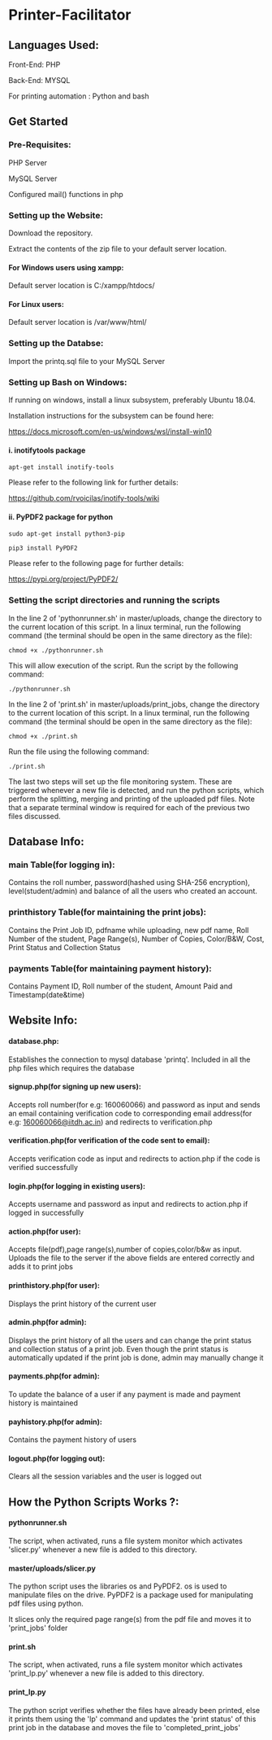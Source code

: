# Printer-Facilitator
## Languages Used:
Front-End: PHP

Back-End: MYSQL

For printing automation : Python and bash

## Get Started
### Pre-Requisites:
PHP Server

MySQL Server

Configured mail() functions in php
### Setting up the Website:
Download the repository.

Extract the contents of the zip file to your default server location.
#### For Windows users using xampp:
Default server location is C:/xampp/htdocs/
#### For Linux users:
Default server location is /var/www/html/

### Setting up the Databse:
Import the printq.sql file to your MySQL Server

### Setting up Bash on Windows:
If running on windows, install a linux subsystem, preferably Ubuntu 18.04.

Installation instructions for the subsystem can be found here:

https://docs.microsoft.com/en-us/windows/wsl/install-win10

#### i. inotifytools package
    apt-get install inotify-tools
    
Please refer to the following link for further details:

https://github.com/rvoicilas/inotify-tools/wiki
#### ii. PyPDF2 package for python
    sudo apt-get install python3-pip

    pip3 install PyPDF2

Please refer to the following page for further details:

https://pypi.org/project/PyPDF2/
    
### Setting the script directories and running the scripts
 In the line 2 of 'pythonrunner.sh' in  master/uploads, change the directory to the current location of this script. In a linux terminal, run the following command (the terminal should be open in the same directory as the file):

	chmod +x ./pythonrunner.sh 
  
This will allow execution of the script. Run the script by the following command:

	./pythonrunner.sh
  
In the line 2 of 'print.sh' in  master/uploads/print_jobs, change the directory to the current location of this script. In a linux terminal, run the following command (the terminal should be open in the same directory as the file):

	chmod +x ./print.sh 
  
Run the file using the following command:

	./print.sh
  
The last two steps will set up the file monitoring system. These are triggered whenever a new file is detected, and run the python scripts, which perform the splitting, merging and printing of the uploaded pdf files. Note that a separate terminal window is required for each of the previous two files discussed. 
## Database Info:
### main Table(for logging in):
Contains the roll number, password(hashed using SHA-256 encryption), level(student/admin) and balance of all the users who created an account.
### printhistory Table(for maintaining the print jobs):
Contains the Print Job ID, pdfname while uploading, new pdf name, Roll Number of the student, Page Range(s), Number of Copies, Color/B&W, Cost, Print Status and Collection Status
### payments Table(for maintaining payment history):
Contains Payment ID, Roll number of the student, Amount Paid and Timestamp(date&time)
## Website Info:
#### database.php:
Establishes the connection to mysql database 'printq'. Included in all the php files which requires the database
#### signup.php(for signing up new users): 
Accepts roll number(for e.g: 160060066) and password as input and sends an email containing verification code to corresponding email address(for e.g: 160060066@iitdh.ac.in) and redirects to verification.php
#### verification.php(for verification of the code sent to email): 
Accepts verification code as input and redirects to action.php if the code is verified successfully
#### login.php(for logging in existing users): 
Accepts username and password as input and redirects to action.php if logged in successfully
#### action.php(for user): 
Accepts file(pdf),page range(s),number of copies,color/b&w as input. Uploads the file to the server if the above fields are entered correctly and adds it to print jobs
#### printhistory.php(for user):
Displays the print history of the current user
#### admin.php(for admin):
Displays the print history of all the users and can change the print status and collection status of a print job. Even though the print status is automatically updated if the print job is done, admin may manually change it
#### payments.php(for admin):
To update the balance of a user if any payment is made and payment history is maintained
#### payhistory.php(for admin):
Contains the payment history of users
#### logout.php(for logging out):
Clears all the session variables and the user is logged out
## How the Python Scripts Works ?:
#### pythonrunner.sh
The script, when activated, runs a file system monitor which activates 'slicer.py' whenever a new file is added to this directory.
#### master/uploads/slicer.py
The python script uses the libraries os and PyPDF2. os is used to manipulate files on the drive. PyPDF2 is a package used for manipulating pdf files using python.

It slices only the required page range(s) from the pdf file and moves it to 'print_jobs' folder
#### print.sh
The script, when activated, runs a file system monitor which activates 'print_lp.py' whenever a new file is added to this directory.
#### print_lp.py
The python script verifies whether the files have already been printed, else it prints them using the 'lp' command and updates the 'print status' of this print job in the database and moves the file to 'completed_print_jobs'
